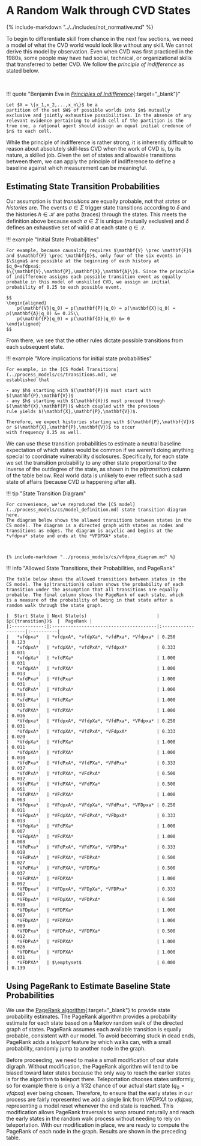 # A Random Walk through CVD States

{% include-markdown "../../includes/not_normative.md" %}

To begin to differentiate skill from chance in the next few sections, we
need a model of what the CVD world would look like without any skill. We
cannot derive this model by observation. Even when CVD was first
practiced in the 1980s, some people may have had social, technical, or
organizational skills that transferred to better CVD. We follow the
*principle of indifference* as stated below.

<!-- for spacing -->
<br/>

!!! quote "Benjamin Eva in [*Principles of Indifference*](https://doi.org/10.5840/jphil2019116724){:target="_blank"}"

    Let $X = \{x_1,x_2,...,x_n\}$ be a
    partition of the set $W$ of possible worlds into $n$ mutually
    exclusive and jointly exhaustive possibilities. In the absence of any
    relevant evidence pertaining to which cell of the partition is the
    true one, a rational agent should assign an equal initial credence of
    $n$ to each cell.

While the principle of indifference is rather strong, it is inherently
difficult to reason about absolutely skill-less CVD when the work
of CVD is, by its nature, a skilled job.
Given the set of states and allowable transitions between them, we can apply
the principle of indifference to define a baseline against which
measurement can be meaningful.

## Estimating State Transition Probabilities

Our assumption is that *transitions* are equally probable, not that
*states* or *histories* are. The events $\sigma \in \Sigma$ trigger
state transitions according to $\delta$ and the histories
$h \in \mathcal{H}$ are paths (traces) through the states. This meets
the definition above because each $\sigma \in \Sigma$ is unique
(mutually exclusive) and $\delta$ defines an exhaustive set of valid
$\sigma$ at each state $q \in \mathcal{Q}$.

!!! example "Initial State Probabilities"

    For example, because causality requires $\mathbf{V} \prec \mathbf{F}$
    and $\mathbf{F} \prec \mathbf{D}$, only four of the six events in
    $\Sigma$ are possible at the beginning of each history at $q_0=vfdpxa$:
    $\{\mathbf{V},\mathbf{P},\mathbf{X},\mathbf{A}\}$. Since the principle
    of indifference assigns each possible transition event as equally
    probable in this model of unskilled CVD, we assign an initial
    probability of 0.25 to each possible event. 

    $$
    \begin{aligned}
        p(\mathbf{V}|q_0) = p(\mathbf{P}|q_0) = p(\mathbf{X}|q_0) = p(\mathbf{A}|q_0) &= 0.25\\
        p(\mathbf{F}|q_0) = p(\mathbf{D}|q_0) &= 0
    \end{aligned}
    $$

From there, we see that the other rules dictate possible transitions
from each subsequent state.

!!! example "More implications for initial state probabilities"

    For example, in the [CS Model Transitions](../process_models/cs/transitions.md), we 
    established that 

    - any $h$ starting with $(\mathbf{P})$ must start with $(\mathbf{P},\mathbf{V})$
    - any $h$ starting with $(\mathbf{X})$ must proceed through $(\mathbf{X},\mathbf{P})$ which coupled with the previous
    rule yields $(\mathbf{X},\mathbf{P},\mathbf{V})$.

    Therefore, we expect histories starting with $(\mathbf{P},\mathbf{V})$ or $(\mathbf{X},\mathbf{P},\mathbf{V})$ to occur 
    with frequency 0.25 as well.

We can use these transition probabilities to estimate a neutral
baseline expectation of which states would be common if we weren't doing
anything special to coordinate vulnerability disclosures.
Specifically, for each state we set the transition probability to any other state
proportional to the inverse of the outdegree of the state, as shown in
the $p(transition)$ column of the table below. Real world data is unlikely
to ever reflect such a sad state of affairs (because CVD *is* happening after all).

!!! tip "State Transition Diagram"

    For convenience, we've reproduced the [CS model](../process_models/cs/model_definition.md) state transition diagram
    here.
    The diagram below shows the allowed transitions between states in the
    CS model. The diagram is a directed graph with states as nodes and
    transitions as edges. The diagram is acyclic and begins at the
    *vfdpxa* state and ends at the *VFDPXA* state.
    


    {% include-markdown "../process_models/cs/vfdpxa_diagram.md" %}

!!! info "Allowed State Transitions, their Probabilities, and PageRank"

    The table below shows the allowed transitions between states in the
    CS model. The $p(transition)$ column shows the probability of each
    transition under the assumption that all transitions are equally
    probable. The final column shows the PageRank of each state, which
    is a measure of the probability of being in that state after a
    random walk through the state graph.

    |  Start State | Next State(s)                          | $p({transition})$  |  PageRank |
    |:------------:|:---------------------------------------|:-------------------|:----------|
    |   *vfdpxa*   | *vfdpxA*, *vfdpXa*, *vfdPxa*, *Vfdpxa* | 0.250              | 0.123     |
    |   *vfdpxA*   | *vfdpXA*, *vfdPxA*, *VfdpxA*           | 0.333              | 0.031     |
    |   *vfdpXa*   | *vfdPXa*                               | 1.000              | 0.031     |
    |   *vfdpXA*   | *vfdPXA*                               | 1.000              | 0.013     |
    |   *vfdPxa*   | *VfdPxa*                               | 1.000              | 0.031     |
    |   *vfdPxA*   | *VfdPxA*                               | 1.000              | 0.013     |
    |   *vfdPXa*   | *VfdPXa*                               | 1.000              | 0.031     |
    |   *vfdPXA*   | *VfdPXA*                               | 1.000              | 0.016     |
    |   *Vfdpxa*   | *VfdpxA*, *VfdpXa*, *VfdPxa*, *VFdpxa* | 0.250              | 0.031     |
    |   *VfdpxA*   | *VfdpXA*, *VfdPxA*, *VFdpxA*           | 0.333              | 0.020     |
    |   *VfdpXa*   | *VfdPXa*                               | 1.000              | 0.011     |
    |   *VfdpXA*   | *VfdPXA*                               | 1.000              | 0.010     |
    |   *VfdPxa*   | *VfdPxA*, *VfdPXa*, *VFdPxa*           | 0.333              | 0.037     |
    |   *VfdPxA*   | *VfdPXA*, *VFdPxA*                     | 0.500              | 0.032     |
    |   *VfdPXa*   | *VfdPXA*, *VFdPXa*                     | 0.500              | 0.051     |
    |   *VfdPXA*   | *VFdPXA*                               | 1.000              | 0.063     |
    |   *VFdpxa*   | *VFdpxA*, *VFdpXa*, *VFdPxa*, *VFDpxa* | 0.250              | 0.011     |
    |   *VFdpxA*   | *VFdpXA*, *VFdPxA*, *VFDpxA*           | 0.333              | 0.013     |
    |   *VFdpXa*   | *VFdPXa*                               | 1.000              | 0.007     |
    |   *VFdpXA*   | *VFdPXA*                               | 1.000              | 0.008     |
    |   *VFdPxa*   | *VFdPxA*, *VFdPXa*, *VFDPxa*           | 0.333              | 0.018     |
    |   *VFdPxA*   | *VFdPXA*, *VFDPxA*                     | 0.500              | 0.027     |
    |   *VFdPXa*   | *VFdPXA*, *VFDPXa*                     | 0.500              | 0.037     |
    |   *VFdPXA*   | *VFDPXA*                               | 1.000              | 0.092     |
    |   *VFDpxa*   | *VFDpxA*, *VFDpXa*, *VFDPxa*           | 0.333              | 0.007     |
    |   *VFDpxA*   | *VFDpXA*, *VFDPxA*                     | 0.500              | 0.010     |
    |   *VFDpXa*   | *VFDPXa*                               | 1.000              | 0.007     |
    |   *VFDpXA*   | *VFDPXA*                               | 1.000              | 0.009     |
    |   *VFDPxa*   | *VFDPxA*, *VFDPXa*                     | 0.500              | 0.012     |
    |   *VFDPxA*   | *VFDPXA*                               | 1.000              | 0.026     |
    |   *VFDPXa*   | *VFDPXA*                               | 1.000              | 0.031     |
    |   *VFDPXA*   | $\emptyset$                            | 0.000              | 0.139     |

## Using PageRank to Estimate Baseline State Probabilities

We use the [PageRank algorithm](https://en.wikipedia.org/wiki/PageRank){:target="_blank"}
to provide state probability estimates.
The PageRank algorithm provides a probability estimate for each state
based on a Markov random walk of the directed graph of states.
PageRank assumes each available transition is
equally probable, consistent with our model. To avoid becoming stuck in
dead ends, PageRank adds a *teleport* feature by which walks can, with a
small probability, randomly jump to another node in the graph.

Before proceeding, we need to make a small modification of our state
digraph. Without modification, the PageRank algorithm will tend to be
biased toward later states because the only way to reach the earlier
states is for the algorithm to teleport there. Teleportation chooses
states uniformly, so for example there is only a $1/32$ chance of our
actual start state ($q_0={vfdpxa}$) ever being chosen. Therefore, to
ensure that the early states in our process are fairly represented we
add a single link from *VFDPXA* to *vfdpxa*, representing a model
reset whenever the end state is reached. This modification allows
PageRank traversals to wrap around naturally and reach the early states
in the random walk process without needing to rely on teleportation.
With our modification in place, we are ready to compute the PageRank of
each node in the graph. Results are shown in the preceding table.
